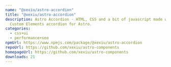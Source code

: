 ```yaml
---
name: "@xexiu/astro-accordion"
title: "@xexiu/astro-accordion"
description: Astro Accordion - HTML, CSS and a bit of javascript made with
  Custom Elements accordion for Astro.
categories:
  - css+ui
  - performance+seo
npmUrl: https://www.npmjs.com/package/@xexiu/astro-accordion
repoUrl: https://github.com/xexiu/astro-components
homepageUrl: https://github.com/xexiu/astro-components
downloads: 21
---
```

